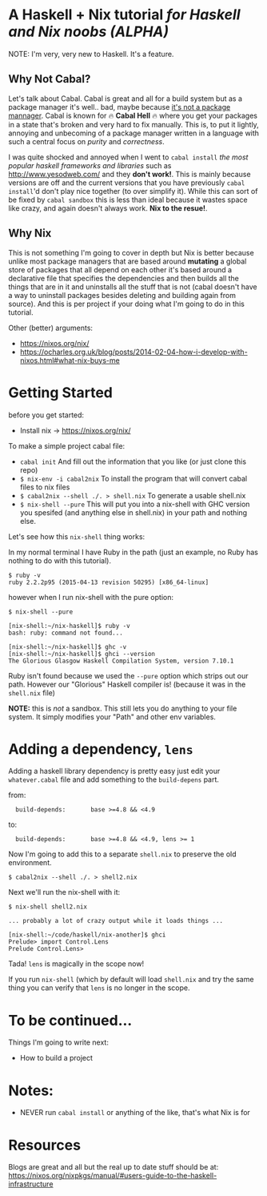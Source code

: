 # A Haskell + Nix tutorial _for Haskell and Nix noobs (ALPHA)_

NOTE: I'm very, very new to Haskell. It's a feature. 

## Why Not Cabal?

Let's talk about Cabal. Cabal is great and all for a build system but as a package manager it's well.. bad, maybe because [it's not a package mannager](https://ivanmiljenovic.wordpress.com/2010/03/15/repeat-after-me-cabal-is-not-a-package-manager/). Cabal is known for :fire: **Cabal Hell** :fire:  where you get your packages in a state that's broken and very hard to fix manually. This is, to put it lightly, annoying and unbecoming of a package manager written in a language with such a central focus on _purity_ and _correctness_. 

I was quite shocked and annoyed when I went to `cabal install` _the most popular haskell frameworks and libraries_ such as http://www.yesodweb.com/ and they **don't work!**. This is mainly because versions are off and the current versions that you have previously `cabal install`'d don't play nice together (to over simplify it). While this can sort of be fixed by `cabal sandbox` this is less than ideal because it wastes space like crazy, and again doesn't always work. __Nix to the resue!__.

## Why Nix

This is not something I'm going to cover in depth but Nix is better because unlike most package managers that are based around **mutating** a global store of packages that all depend on each other it's based around a declarative file that specifies the dependencies and then builds all the things that are in it and uninstalls all the stuff that is not (cabal doesn't have a way to uninstall packages besides deleting and building again from source). And this is per project if your doing what I'm going to do in this tutorial.

Other (better) arguments:

- https://nixos.org/nix/
- https://ocharles.org.uk/blog/posts/2014-02-04-how-i-develop-with-nixos.html#what-nix-buys-me

# Getting Started
before you get started:
- Install nix -> https://nixos.org/nix/

To make a simple project cabal file:

- `cabal init` And fill out the information that you like (or just clone this repo)
- `$ nix-env -i cabal2nix`  To install the program that will convert cabal files to nix files
- `$ cabal2nix --shell ./. > shell.nix` To generate a usable shell.nix 
- `$ nix-shell --pure` This will put you into a nix-shell with GHC version you spesifed (and anything else in shell.nix) in your path and nothing else.

Let's see how this `nix-shell` thing works:

In my normal terminal I have Ruby in the path (just an example, no Ruby has nothing to do with this tutorial).
```
$ ruby -v
ruby 2.2.2p95 (2015-04-13 revision 50295) [x86_64-linux]

```

however when I run nix-shell with the pure option:

```
$ nix-shell --pure

[nix-shell:~/nix-haskell]$ ruby -v
bash: ruby: command not found...

[nix-shell:~/nix-haskell]$ ghc -v
[nix-shell:~/nix-haskell]$ ghci --version
The Glorious Glasgow Haskell Compilation System, version 7.10.1

```
Ruby isn't found because we used the `--pure` option which strips out our path. However our "Glorious" Haskell compiler is! (because it was in the `shell.nix` file)

**NOTE:** this is _not_ a sandbox. This still lets you do anything to your file system. It simply modifies your "Path" and other env variables.

# Adding a dependency, `lens`

Adding a haskell library dependency is pretty easy just edit your `whatever.cabal` file and add something to the `build-depens` part.

from:
```
  build-depends:       base >=4.8 && <4.9
```
to:
```
  build-depends:       base >=4.8 && <4.9, lens >= 1
```

Now I'm going to add this to a separate `shell.nix` to preserve the old environment.

```
$ cabal2nix --shell ./. > shell2.nix
```

Next we'll run the nix-shell with it:

```
$ nix-shell shell2.nix

... probably a lot of crazy output while it loads things ...

[nix-shell:~/code/haskell/nix-another]$ ghci
Prelude> import Control.Lens
Prelude Control.Lens> 

```

Tada! `lens` is magically in the scope now!

If you run `nix-shell` (which by default will load `shell.nix` and try the same thing you can verify that `lens` is no longer in the scope.

# To be continued...

Things I'm going to write next:

- How to build a project

# Notes:
- NEVER run `cabal install` or anything of the like, that's what Nix is for

# Resources
  Blogs are great and all but the real up to date stuff should be at: https://nixos.org/nixpkgs/manual/#users-guide-to-the-haskell-infrastructure

